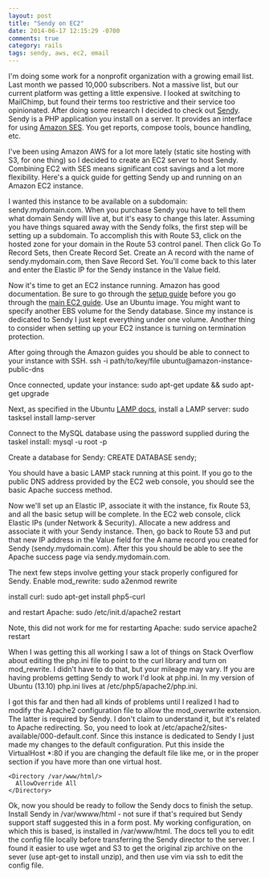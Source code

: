 ```yaml
---
layout: post
title: "Sendy on EC2"
date: 2014-06-17 12:15:29 -0700
comments: true
category: rails
tags: sendy, aws, ec2, email
---
```

I'm doing some work for a nonprofit organization with a growing email list. Last month we passed 10,000 subscribers. 
Not a massive list, but our current platform was getting a little expensive. I looked at switching to MailChimp, but
found their terms too restrictive and their service too opinionated. After doing some research I decided to check
out [Sendy](http://sendy.co/). Sendy is a PHP application you install on a server. It provides an interface for
using [Amazon SES](http://aws.amazon.com/ses/). You get reports, compose tools, bounce handling, etc. 

I've been using Amazon AWS for a lot more lately (static site hosting with S3, for one thing) so I decided to create an
EC2 server to host Sendy. Combining EC2 with SES means significant cost savings and a lot more flexibility. Here's a quick
guide for getting Sendy up and running on an Amazon EC2 instance. 

I wanted this instance to be available on a subdomain: sendy.mydomain.com. When you purchase Sendy you have to
tell them what domain Sendy will live at, but it's easy to change this later. Assuming you have things squared away with
the Sendy folks, the first step will be setting up a subdomain. To accomplish this with Route 53,
click on the hosted zone for your domain in the Route 53 control panel. Then click Go To Record Sets, then Create Record Set. 
Create an A record with the name of sendy.mydomain.com, then Save Record Set. You'll come back to this later and enter
the Elastic IP for the Sendy instance in the Value field. 

Now it's time to get an EC2 instance running. Amazon has good documentation. Be sure to go through the
[setup guide](http://docs.aws.amazon.com/AWSEC2/latest/UserGuide/get-set-up-for-amazon-ec2.html) before you go through
the [main EC2 guide](http://docs.aws.amazon.com/AWSEC2/latest/UserGuide/EC2_GetStarted.html). Use an Ubuntu image. You might want
to specify another EBS volume for the Sendy database. Since my instance is dedicated to Sendy I just kept everything under one volume. 
Another thing to consider when setting up your EC2 instance is turning on termination protection. 

After going through the Amazon guides you should be able to connect to your instance with SSH. 
    ssh -i path/to/key/file ubuntu@amazon-instance-public-dns

Once connected, update your instance:
    sudo apt-get update && sudo apt-get upgrade

Next, as specified in the Ubuntu [LAMP docs](https://help.ubuntu.com/community/ApacheMySQLPHP), install a LAMP server:
    sudo tasksel install lamp-server

Connect to the MySQL database using the password supplied during the taskel install:
    mysql -u root -p

Create a database for Sendy:
    CREATE DATABASE sendy;

You should have a basic LAMP stack running at this point. If you go to the public DNS address provided by the EC2 web console, you should see
the basic Apache success method. 

Now we'll set up an Elastic IP, associate it with the instance, fix Route 53, and all the basic setup will be complete. In the EC2 web console, click
Elastic IPs (under Network & Security). Allocate a new address and associate it with your Sendy instance. Then, go back to Route 53 and put that new IP
address in the Value field for the A name record you created for Sendy (sendy.mydomain.com). After this you should be able to see the Apache success page
via sendy.mydomain.com.

The next few steps involve getting your stack properly configured for Sendy. Enable mod_rewrite:
    sudo a2enmod rewrite

install curl:
    sudo apt-get install php5-curl

and restart Apache:
    sudo /etc/init.d/apache2 restart

Note, this did not work for me for restarting Apache:
    sudo service apache2 restart

When I was getting this all working I saw a lot of things on Stack Overflow about editing the php.ini file to point to the curl library and turn on mod_rewrite.
I didn't have to do that, but your mileage may vary. If you are having problems getting Sendy to work I'd look at php.ini. In my version of Ubuntu (13.10) php.ini
lives at /etc/php5/apache2/php.ini.

I got this far and then had all kinds of problems until I realized I had to modify the Apache2 configuration file to allow the mod_overwrite extension. 
The latter is required by Sendy. I don't claim to understand it, but it's related to Apache redirecting. So, you need to look at 
/etc/apache2/sites-available/000-default.conf. Since this instance is dedicated to Sendy I just made my changes to the default configuration. Put this inside
the VirtualHost *:80 if you are changing the default file like me, or in the proper section if you have more than one virtual host. 

    <Directory /var/www/html/>
      AllowOverride All
    </Directory>

  Ok, now you should be ready to follow the Sendy docs to finish the setup. Install Sendy in /var/wwww/html - not sure if that's required but Sendy support staff
  suggested this in a form post. My working configuration, on which this is based, is installed in /var/www/html. The docs tell you to edit the config file 
  locally before transferring the Sendy director to the server. I found it easier to use wget and S3 to get the original zip archive on the sever (use
  apt-get to install unzip), and then use vim via ssh to edit the config file. 

